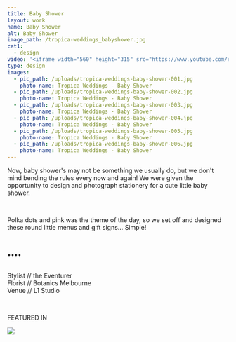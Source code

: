```yaml
---
title: Baby Shower
layout: work
name: Baby Shower
alt: Baby Shower
image_path: /tropica-weddings_babyshower.jpg
cat1:
  - design
video: '<iframe width="560" height="315" src="https://www.youtube.com/embed/TlUjBK97qY8" frameborder="0" allowfullscreen></iframe>'
type: design
images:
  - pic_path: /uploads/tropica-weddings-baby-shower-001.jpg
    photo-name: Tropica Weddings - Baby Shower
  - pic_path: /uploads/tropica-weddings-baby-shower-002.jpg
    photo-name: Tropica Weddings - Baby Shower
  - pic_path: /uploads/tropica-weddings-baby-shower-003.jpg
    photo-name: Tropica Weddings - Baby Shower
  - pic_path: /uploads/tropica-weddings-baby-shower-004.jpg
    photo-name: Tropica Weddings - Baby Shower
  - pic_path: /uploads/tropica-weddings-baby-shower-005.jpg
    photo-name: Tropica Weddings - Baby Shower
  - pic_path: /uploads/tropica-weddings-baby-shower-006.jpg
    photo-name: Tropica Weddings - Baby Shower
---
```



Now, baby shower's may not be something we usually do, but we don't mind bending the rules every now and again! We were given the opportunity to design and photograph stationery for a cute little baby shower.

&nbsp;

Polka dots and pink was the theme of the day, so we set off and designed these round little menus and gift signs… Simple!

&nbsp;

••••

<br>Stylist // the Eventurer
<br>Florist // Botanics Melbourne
<br>Venue // L1 Studio

&nbsp;

FEATURED IN

![](/uploads/versions/hooray-magazine-logo-2-medium-1---x----240-38x---.jpg)